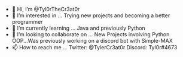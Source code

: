 - 👋 Hi, I’m @Tyl0rTheCr3at0r
- 👀 I’m interested in ... Trying new projects and becoming a better programmer
- 🌱 I’m currently learning ... Java and previously Python
- 💞️ I’m looking to collaborate on ... New Projects involving Python OOP...Was previously working on a discord bot with Simple-MAX
- 📫 How to reach me ... Twitter: @TylerCr3at0r   Discord: Tyl0r#4673

<!---
Tyl0rTheCr3at0r/Tyl0rTheCr3at0r is a ✨ special ✨ repository because its `README.md` (this file) appears on your GitHub profile.
You can click the Preview link to take a look at your changes.
--->
